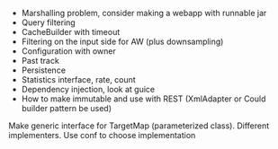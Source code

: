 + Marshalling problem, consider making a webapp with runnable jar
+ Query filtering
+ CacheBuilder with timeout
+ Filtering on the input side for AW (plus downsampling)
+ Configuration with owner
+ Past track
+ Persistence
+ Statistics interface, rate, count
+ Dependency injection, look at guice
+ How to make immutable and use with REST (XmlAdapter or Could builder pattern be used) 

Make generic interface for TargetMap (parameterized class). Different implementers.
Use conf to choose implementation
